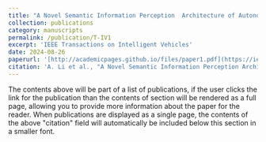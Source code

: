 ```yaml
---
title: "A Novel Semantic Information Perception  Architecture of Autonomous Vehicles for Extreme Targets Detection in Complex Traffic Scenarios"
collection: publications
category: manuscripts
permalink: /publication/T-IV1
excerpt: 'IEEE Transactions on Intelligent Vehicles'
date: 2024-08-26
paperurl: '[http://academicpages.github.io/files/paper1.pdf](https://ieeexplore.ieee.org/document/10648743)'
citation: 'A. Li et al., "A Novel Semantic Information Perception Architecture for Extreme Targets Detection in Complex Traffic Scenarios," in IEEE Transactions on Intelligent Vehicles, doi: 10.1109/TIV.2024.3450201.'
---
```


The contents above will be part of a list of publications, if the user clicks the link for the publication than the contents of section will be rendered as a full page, allowing you to provide more information about the paper for the reader. When publications are displayed as a single page, the contents of the above "citation" field will automatically be included below this section in a smaller font.
